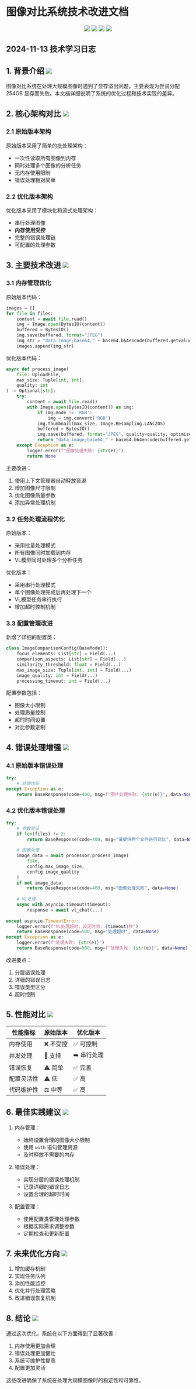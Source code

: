 # 图像对比系统技术改进文档

<div align="center">
  <img src="https://img.shields.io/badge/Python-3776AB?style=for-the-badge&logo=python&logoColor=white"/>
  <img src="https://img.shields.io/badge/PyTorch-EE4C2C?style=for-the-badge&logo=pytorch&logoColor=white"/>
  <img src="https://img.shields.io/badge/FastAPI-009688?style=for-the-badge&logo=fastapi&logoColor=white"/>
  <img src="https://img.shields.io/badge/PIL-666666?style=for-the-badge&logo=python&logoColor=white"/>
</div>

## 2024-11-13 技术学习日志

## 1. 背景介绍 <img src="https://img.shields.io/badge/Memory-FF6B6B?style=flat-square&logo=memory&logoColor=white"/>

图像对比系统在处理大规模图像时遇到了显存溢出问题，主要表现为尝试分配 254GB 显存而失败。本文档详细说明了系统的优化过程和技术实现的差异。

## 2. 核心架构对比 <img src="https://img.shields.io/badge/Architecture-1B72BE?style=flat-square&logo=architecture&logoColor=white"/>

### 2.1 原始版本架构

原始版本采用了简单的批处理架构：
- 一次性读取所有图像到内存
- 同时处理多个图像的分析任务
- 无内存使用限制
- 错误处理相对简单

### 2.2 优化版本架构

优化版本采用了模块化和流式处理架构：
- 串行处理图像
- **内存使用受控**
- 完整的错误处理链
- 可配置的处理参数

## 3. 主要技术改进 <img src="https://img.shields.io/badge/Optimization-00C853?style=flat-square&logo=optimization&logoColor=white"/>

### 3.1 内存管理优化

原始版本代码：
```python
images = []
for file in files:
    content = await file.read()
    img = Image.open(BytesIO(content))
    buffered = BytesIO()
    img.save(buffered, format="JPEG")
    img_str = "data:image;base64," + base64.b64encode(buffered.getvalue()).decode("utf-8")
    images.append(img_str)
```

优化版本代码：
```python
async def process_image(
    file: UploadFile,
    max_size: Tuple[int, int],
    quality: int
) -> Optional[str]:
    try:
        content = await file.read()
        with Image.open(BytesIO(content)) as img:
            if img.mode != 'RGB':
                img = img.convert('RGB')
            img.thumbnail(max_size, Image.Resampling.LANCZOS)
            buffered = BytesIO()
            img.save(buffered, format="JPEG", quality=quality, optimize=True)
            return "data:image;base64," + base64.b64encode(buffered.getvalue()).decode("utf-8")
    except Exception as e:
        logger.error(f"图像处理失败: {str(e)}")
        return None
```

主要改进：
1. 使用上下文管理器自动释放资源
2. 增加图像尺寸限制
3. 优化图像质量参数
4. 添加异常处理机制

### 3.2 任务处理流程优化

原始版本：
- 采用批量处理模式
- 所有图像同时加载到内存
- VL模型同时处理多个分析任务

优化版本：
- 采用串行处理模式
- 单个图像处理完成后再处理下一个
- VL模型任务串行执行
- 增加超时控制机制

### 3.3 配置管理改进

新增了详细的配置类：
```python
class ImageComparisonConfig(BaseModel):
    focus_elements: List[str] = Field(...)
    comparison_aspects: List[str] = Field(...)
    similarity_threshold: float = Field(...)
    max_image_size: Tuple[int, int] = Field(...)
    image_quality: int = Field(...)
    processing_timeout: int = Field(...)
```

配置参数包括：
- 图像大小限制
- 处理质量控制
- 超时时间设置
- 对比参数定制

## 4. 错误处理增强 <img src="https://img.shields.io/badge/ErrorHandling-D32F2F?style=flat-square&logo=debug&logoColor=white"/>

### 4.1 原始版本错误处理
```python
try:
    # 处理代码
except Exception as e:
    return BaseResponse(code=400, msg=f"图片处理失败: {str(e)}", data=None)
```

### 4.2 优化版本错误处理
```python
try:
    # 参数验证
    if len(files) != 2:
        return BaseResponse(code=400, msg="请提供两个文件进行对比", data=None)
        
    # 图像处理
    image_data = await processor.process_image(
        file,
        config.max_image_size,
        config.image_quality
    )
    if not image_data:
        return BaseResponse(code=400, msg="图像处理失败", data=None)
        
    # VL处理
    async with asyncio.timeout(timeout):
        response = await vl_chat(...)
        
except asyncio.TimeoutError:
    logger.error(f"VL处理超时，设定时间: {timeout}秒")
    return BaseResponse(code=500, msg="处理超时", data=None)
except Exception as e:
    logger.error(f"处理失败: {str(e)}")
    return BaseResponse(code=500, msg=f"处理失败: {str(e)}", data=None)
```

改进要点：
1. 分层错误处理
2. 详细的错误日志
3. 错误类型区分
4. 超时控制

## 5. 性能对比 <img src="https://img.shields.io/badge/Performance-FFA000?style=flat-square&logo=speedtest&logoColor=white"/>

| 性能指标 | 原始版本 | 优化版本 |
|---------|---------|---------|
| 内存使用 | ❌ 不受控 | ✅ 可控制 |
| 并发处理 | 🔄 支持 | ➡️ 串行处理 |
| 错误恢复 | ⚠️ 简单 | ✅ 完善 |
| 配置灵活性 | ⚠️ 低 | ✅ 高 |
| 代码维护性 | ⚖️ 中等 | ✅ 高 |

## 6. 最佳实践建议 <img src="https://img.shields.io/badge/BestPractices-4CAF50?style=flat-square&logo=checkmarx&logoColor=white"/>

1. 内存管理：
   - 始终设置合理的图像大小限制
   - 使用 `with` 语句管理资源
   - 及时释放不需要的内存

2. 错误处理：
   - 实现分层的错误处理机制
   - 记录详细的错误日志
   - 设置合理的超时时间

3. 配置管理：
   - 使用配置类管理处理参数
   - 根据实际需求调整参数
   - 定期检查和更新配置

## 7. 未来优化方向 <img src="https://img.shields.io/badge/Future-2196F3?style=flat-square&logo=futuristic&logoColor=white"/>

1. 增加缓存机制
2. 实现任务队列
3. 添加性能监控
4. 优化并行处理策略
5. 改进错误恢复机制

## 8. 结论 <img src="https://img.shields.io/badge/Conclusion-607D8B?style=flat-square&logo=target&logoColor=white"/>

通过这次优化，系统在以下方面得到了显著改善：
1. 内存使用更加合理
2. 错误处理更加健壮
3. 系统可维护性提高
4. 配置更加灵活

这些改进确保了系统在处理大规模图像时的稳定性和可靠性。